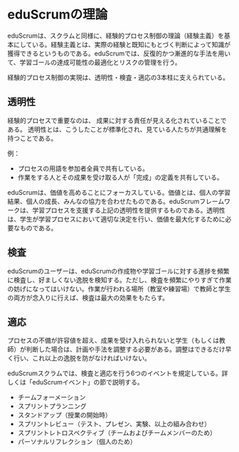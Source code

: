 <!-- # eduScrum Theory -->
# eduScrumの理論

<!-- eduScrum, like Scrum, is founded on empirical process control theory, or empiricism. Empiricism asserts that knowledge comes from experience and making decisions based on what is known. eduScrum employs an iterative, incremental approach to optimize the achievability of learning goals and control risk.-->

eduScrumは、スクラムと同様に、経験的プロセス制御の理論（経験主義）を基本にしている。経験主義とは、実際の経験と既知にもとづく判断によって知識が獲得できるというものである。eduScrumでは、反復的かつ漸進的な手法を用いて、学習ゴールの達成可能性の最適化とリスクの管理を行う。 

<!-- Three pillars uphold every implementation of empirical process control: transparency, inspection, and adaptation.-->

経験的プロセス制御の実現は、透明性・検査・適応の3本柱に支えられている。

<!-- ## Transparency-->
## 透明性
<!-- Significant aspects of the process must be visible to those responsible for the outcome. Transparency requires those aspects to be defined by a common standard so observers share a common understanding of what is being seen. For example: -->
経験的プロセスで重要なのは、
成果に対する責任が見える化されていることである。
透明性とは、こうしたことが標準化され、見ている人たちが共通理解を持つことである。

例：

<!-- A common language referring to the process must be shared by all participants; and, 
	Those performing the work and those accepting the work product must share a common definition of "Done".-->

* プロセスの用語を参加者全員で共有している。
* 作業をする人とその成果を受け取る人が「完成」の定義を共有している。

<!-- eduScrum focuses on adding value, where value is the sum of individual learning results, personal development and cooperative achievements. 
The eduScrum framework is meant to provide transparency on the above to support the learning process. 
Transparency is necessary to help students make the right decisions in their learning process so they are able to maximize value. -->
eduScrumは、価値を高めることにフォーカスしている。価値とは、個人の学習結果、個人の成長、みんなの協力を合わせたものである。eduScrumフレームワークは、学習プロセスを支援する上記の透明性を提供するものである。透明性は、学生が学習プロセスにおいて適切な決定を行い、価値を最大化するために必要なものである。


<!-- ## Inspection-->
## 検査

<!--eduScrum users must frequently inspect eduScrum artifacts and progress toward Learning Goals to detect undesirable deviations. Their inspection should not be so frequent that inspection gets in the way of the work. Inspections are most beneficial when diligently performed by both teachers and students, at the location of the work itself (the classroom or practice area).-->

eduScrumのユーザーは、eduScrumの作成物や学習ゴールに対する進捗を頻繁に検査し、好ましくない逸脱を検知する。ただし、検査を頻繁にやりすぎて作業の妨げになってはいけない。作業が行われる場所（教室や練習場）で教師と学生の両方が念入りに行えば、検査は最大の効果をもたらす。


<!-- ## Adaptation-->
## 適応

<!-- If a student (or teacher) determines that one or more aspects of a process threaten to deviate outside acceptable limits and/or that the results will be unacceptable, the planning or approach must be adjusted. An adjustment must be made as soon as possible to minimize further deviation.-->

プロセスの不備が許容値を超え、成果を受け入れられないと学生（もしくは教師）が判断した場合は、計画や手法を調整する必要がある。調整はできるだけ早く行い、これ以上の逸脱を防がなければいけない。


<!-- eduScrum prescribes six formal events for inspection and adaptation, as described in this eduScrum Events section of this document: -->

eduScrumスクラムでは、検査と適応を行う6つのイベントを規定している。詳しくは「eduScrumイベント」の節で説明する。

<!--
•	Team Formation
•	Sprint Planning
•	Standup (at the beginning of each class)
•	Sprint Review (test, oral or written presentation, experiment or a combination) 
•	Sprint Retrospective (functioning of team and team members)
•	Personal Reflection (personal)
-->

* チームフォーメーション
* スプリントプランニング
* スタンドアップ（授業の開始時）
* スプリントレビュー（テスト、プレゼン、実験、以上の組み合わせ）
* スプリントレトロスペクティブ（チームおよびチームメンバーのため）
* パーソナルリフレクション（個人のため）
